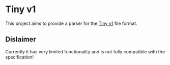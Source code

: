 # Tiny v1
This project aims to provide a parser for the [Tiny v1](https://wiki.fabricmc.net/documentation:tiny) file format.

## Dislaimer
Currently it has very limited functionality and is not fully compatible with the specification!
